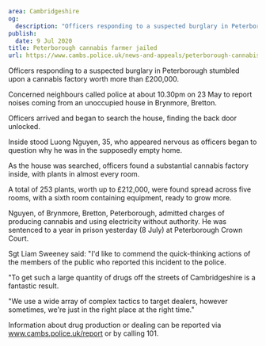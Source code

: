 ```yaml
area: Cambridgeshire
og:
  description: "Officers responding to a suspected burglary in Peterborough stumbled upon a cannabis factory worth more than \xA3200,000."
publish:
  date: 9 Jul 2020
title: Peterborough cannabis farmer jailed
url: https://www.cambs.police.uk/news-and-appeals/peterborough-cannabis-farmer-jailed-2020
```

Officers responding to a suspected burglary in Peterborough stumbled upon a cannabis factory worth more than £200,000.

Concerned neighbours called police at about 10.30pm on 23 May to report noises coming from an unoccupied house in Brynmore, Bretton.

Officers arrived and began to search the house, finding the back door unlocked.

Inside stood Luong Nguyen, 35, who appeared nervous as officers began to question why he was in the supposedly empty home.

As the house was searched, officers found a substantial cannabis factory inside, with plants in almost every room.

A total of 253 plants, worth up to £212,000, were found spread across five rooms, with a sixth room containing equipment, ready to grow more.

Nguyen, of Brynmore, Bretton, Peterborough, admitted charges of producing cannabis and using electricity without authority. He was sentenced to a year in prison yesterday (8 July) at Peterborough Crown Court.

Sgt Liam Sweeney said: "I'd like to commend the quick-thinking actions of the members of the public who reported this incident to the police.

"To get such a large quantity of drugs off the streets of Cambridgeshire is a fantastic result.

"We use a wide array of complex tactics to target dealers, however sometimes, we're just in the right place at the right time."

Information about drug production or dealing can be reported via www.cambs.police.uk/report or by calling 101.
